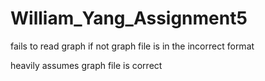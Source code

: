 # William_Yang_Assignment5

fails to read graph if not graph file is in the incorrect format

heavily assumes graph file is correct
